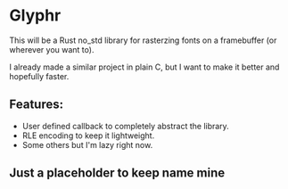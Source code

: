 # Glyphr

This will be a Rust no_std library for rasterzing fonts on a framebuffer (or wherever you want to).

I already made a similar project in plain C, but I want to make it better and hopefully faster.

## Features:
- User defined callback to completely abstract the library.
- RLE encoding to keep it lightweight.
- Some others but I'm lazy right now.

## Just a placeholder to keep name mine

